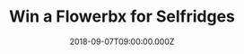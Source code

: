 ---
campaign-uuid: "c-a3580cea-98bf-4256-977d-b3a4369d654c"
type: "Preview"
category: "Gifts"
date: "2018-09-07T09:00:00.000Z"
end-date: "2018-11-07T23:59:00.000Z"
disable-form: false
is_promoted: true
has_entry_page: true
title: "Win a Flowerbx for Selfridges"
competition-description: "<p>Flowers are the most special gift anyone could ask for.\
  \ We are giving you the chance to win a Flowebx for Selfridges for you to treat\
  \ your loved ones or that special person.</p>\r\n<p>Make that person unique with\
  \ a bunch of 20 blooms with Selfridges.</p>"
hero-header: "Win a Flowerbx for Selfridges"
terms-confirmation: "N/A"
banner-img: "https://assets.expresslyapp.com/asset-f0a39cec-1396-4a1b-b00f-d8be542d6cb0.jpg"
logo-left-href: "http://selfridges.com"
logo-left-image: "https://assets.expresslyapp.com/asset-a5a93da9-0a0b-4ff2-b38a-bddf02883392.jpg"
logo-left-title: "Selfridges"
bg-image-hero: "https://assets.expresslyapp.com/asset-888c53c9-b203-4466-bd63-181b7cc67338.jpg"
bg-image-first: "https://assets.expresslyapp.com/asset-8af9211e-70ff-4e78-8e35-46517fc1fc17.jpg"
section1-content: "<p>In bloom between March and August, stocks are known for their\
  \ sweet perfume and soft spring-summer hues. Picked at their prime by Flowerbx for\
  \ Selfridges, small clusters of double flowers meet at the top of their medium-length\
  \ stems. </p>\r\n<p>It’s no wonder this bunch of 20 blooms is symbolic of happiness\
  \ and lasting beauty; we can’t think of a better way to gift someone, don’t miss\
  \ out this opportunity and they could be yours.</p>"
entry-title: "Win a Flowerbx for Selfridges"
entry-content: "Enter the draw to win a Flowerbx for Selfridges\r\nby completing the\
  \ form below before 23:59 on 7th of November 2018."
has-winner: false
prize-description: "Flowerbx for Selfridges"
special-conditions: "Multiple entries are allowed up to one every day."
---